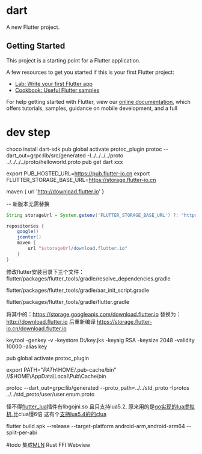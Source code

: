 # dart

A new Flutter project.

## Getting Started

This project is a starting point for a Flutter application.

A few resources to get you started if this is your first Flutter project:

- [Lab: Write your first Flutter app](https://flutter.dev/docs/get-started/codelab)
- [Cookbook: Useful Flutter samples](https://flutter.dev/docs/cookbook)

For help getting started with Flutter, view our
[online documentation](https://flutter.dev/docs), which offers tutorials,
samples, guidance on mobile development, and a full 

# dev step
choco install dart-sdk
pub global activate protoc_plugin
protoc --dart_out=grpc:lib/src/generated -I../../../../proto ../../../../proto/helloworld.proto
pub get
dart xxx

export PUB_HOSTED_URL=https://pub.flutter-io.cn
export FLUTTER_STORAGE_BASE_URL=https://storage.flutter-io.cn

maven { url 'http://download.flutter.io' }

-- 新版本无需替换
```groovy
String storageUrl = System.getenv('FLUTTER_STORAGE_BASE_URL') ?: "https://storage.googleapis.com"

repositories {
    google()
    jcenter()
    maven {
        url "$storageUrl/download.flutter.io"
    }
}
```
修改flutter安装目录下三个文件：flutter/packages/flutter_tools/gradle/resolve_dependencies.gradle

flutter/packages/flutter_tools/gradle/aar_init_script.gradle

flutter/packages/flutter_tools/gradle/flutter.gradle

将其中的：https://storage.googleapis.com/download.flutter.io 替换为：http://download.flutter.io 后重新编译
https://storage.flutter-io.cn/download.flutter.io

keytool -genkey -v -keystore D:/key.jks -keyalg RSA -keysize 2048 -validity 10000 -alias key

pub global activate protoc_plugin

export PATH="$PATH:$HOME/.pub-cache/bin" //$HOME\AppData\Local\Pub\Cache\bin

protoc --dart_out=grpc:lib/generated --proto_path=../../std_proto  -Iprotos ../../std_proto/user/user.enum.proto

怪不得[flutter_lua](https://github.com/drydart/flutter_lua)插件有libgojni.so 且只支持lua5.2,
原来用的是[go实现的lua虚拟机](https://github.com/Shopify/go-lua),比clua慢6倍
这有个[支持lua5.4的的clua](https://github.com/tgarm/flutter-luavm)

flutter build apk --release --target-platform android-arm,android-arm64 --split-per-abi

#todo
集成[MLN](https://github.com/momotech/MLN)
Rust FFI
Webview